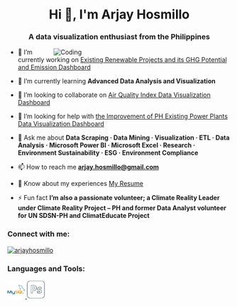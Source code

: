 <h1 align="center">Hi 👋, I'm Arjay Hosmillo</h1>
<h3 align="center">A data visualization enthusiast from the Philippines</h3>
<img align="right" alt="Coding" width="400" src="https://media.tenor.com/NOYF3f82b_gAAAAC/programmer.gif">

- 🔭 I’m currently working on [Existing Renewable Projects and its GHG Potential and Emission Dashboard](https://tinyurl.com/2knschww)

- 🌱 I’m currently learning **Advanced Data Analysis and Visualization**

- 👯 I’m looking to collaborate on [Air Quality Index Data Visualization Dashboard](https://bit.ly/3nE9RM6)

- 🤝 I’m looking for help with [the Improvement of PH Existing Power Plants Data Visualization Dashboard](https://tinyurl.com/PHGrids)

- 💬 Ask me about **Data Scraping · Data Mining · Visualization · ETL · Data Analysis · Microsoft Power BI · Microsoft Excel · Research · Environment Sustainability · ESG · Environment Compliance**

- 📫 How to reach me **arjay.hosmillo@gmail.com**

- 📄 Know about my experiences [My Resume](https://drive.google.com/file/d/1Md6wdSY-SkxT2wPVVPHXGx39Bu_bs2dw/view?usp=sharing)

- ⚡ Fun fact **I’m also a passionate volunteer; a Climate Reality Leader under Climate Reality Project – PH and former Data Analyst volunteer for UN SDSN-PH and ClimatEducate Project**

<h3 align="left">Connect with me:</h3>
<p align="left">
<a href="https://linkedin.com/in/arjayhosmillo" target="blank"><img align="center" src="https://raw.githubusercontent.com/rahuldkjain/github-profile-readme-generator/master/src/images/icons/Social/linked-in-alt.svg" alt="arjayhosmillo" height="30" width="40" /></a>
</p>

<h3 align="left">Languages and Tools:</h3>
<p align="left"> <a href="https://www.mysql.com/" target="_blank" rel="noreferrer"> <img src="https://raw.githubusercontent.com/devicons/devicon/master/icons/mysql/mysql-original-wordmark.svg" alt="mysql" width="40" height="40"/> </a> <a href="https://www.photoshop.com/en" target="_blank" rel="noreferrer"> <img src="https://raw.githubusercontent.com/devicons/devicon/master/icons/photoshop/photoshop-line.svg" alt="photoshop" width="40" height="40"/> </a> </p>
